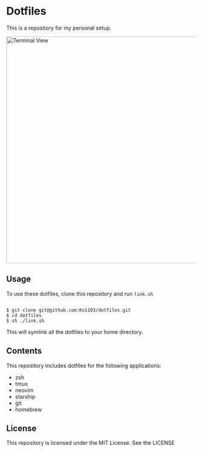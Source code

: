 # Dotfiles
This is a repository for my personal setup.

<img width="600" alt="Terminal View" src="https://github.com/Ko1103/dotfiles/assets/22885290/b6db18ae-0f57-4567-a362-e87419737571">

## Usage
To use these dotfiles, clone this repository and run `link.sh`

```script

$ git clone git@github.com:Ko1103/dotfiles.git
$ cd dotfiles
$ sh ./link.sh
```

This will symlink all the dotfiles to your home directory.
## Contents
This repository includes dotfiles for the following applications:
- zsh
- tmux
- neovim
- starship
- git
- homebrew

## License
This repository is licensed under the MIT License. See the
LICENSE

